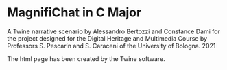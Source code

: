 # MagnifiChat in C Major

A Twine narrative scenario by Alessandro Bertozzi and Constance Dami for the project designed for the Digital Heritage and Multimedia Course by Professors S. Pescarin and S. Caraceni of the University of Bologna. 2021

The html page has been created by the Twine software. 
